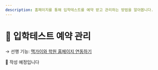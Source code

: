 ```yaml
---
description: 홈페이지를 통해 입학테스트를 예약 받고 관리하는 방법을 알아봅니다.
---
```


# 🚧 입학테스트 예약 관리

→ 선행 기능: [맥가이와 학원 홈페이지 연동하기](../homepage/link.md)

🚧 작성 예정입니다
